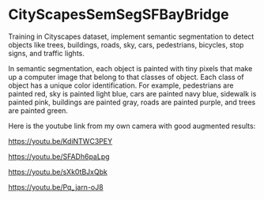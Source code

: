 # CityScapesSemSegSFBayBridge
Training in Cityscapes dataset, implement semantic segmentation to detect objects like trees, buildings, roads, sky, cars, pedestrians, bicycles, stop signs, and traffic lights.

In semantic segmentation, each object is painted with tiny pixels that make up a computer image that belong to that classes of object. Each class of object has a unique color identification. For example, pedestrians are painted red, sky is painted light blue, cars are painted navy blue, sidewalk is painted pink, buildings are painted gray, roads are painted purple, and trees are painted green.

Here is the youtube link from my own camera with good augmented results:

https://youtu.be/KdiNTWC3PEY

https://youtu.be/SFADh6paLpg

https://youtu.be/sXk0tBJxQbk

https://youtu.be/Pq_jarn-oJ8

